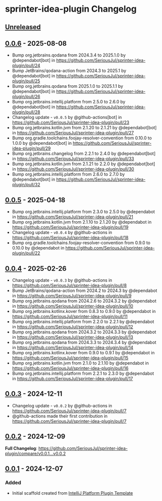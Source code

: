 <!-- Keep a Changelog guide -> https://keepachangelog.com -->

# sprinter-idea-plugin Changelog

## [Unreleased]

## [0.0.6] - 2025-08-08

- Bump org.jetbrains.qodana from 2024.3.4 to 2025.1.0 by @dependabot[bot] in https://github.com/SeriousJul/sprinter-idea-plugin/pull/24
- Bump JetBrains/qodana-action from 2024.3 to 2025.1 by @dependabot[bot] in https://github.com/SeriousJul/sprinter-idea-plugin/pull/25
- Bump org.jetbrains.qodana from 2025.1.0 to 2025.1.1 by @dependabot[bot] in https://github.com/SeriousJul/sprinter-idea-plugin/pull/26
- Bump org.jetbrains.intellij.platform from 2.5.0 to 2.6.0 by @dependabot[bot] in https://github.com/SeriousJul/sprinter-idea-plugin/pull/28
- Changelog update - `v0.0.5` by @github-actions[bot] in https://github.com/SeriousJul/sprinter-idea-plugin/pull/23
- Bump org.jetbrains.kotlin.jvm from 2.1.20 to 2.1.21 by @dependabot[bot] in https://github.com/SeriousJul/sprinter-idea-plugin/pull/27
- Bump org.gradle.toolchains.foojay-resolver-convention from 0.10.0 to 1.0.0 by @dependabot[bot] in https://github.com/SeriousJul/sprinter-idea-plugin/pull/29
- Bump org.jetbrains.changelog from 2.2.1 to 2.4.0 by @dependabot[bot] in https://github.com/SeriousJul/sprinter-idea-plugin/pull/33
- Bump org.jetbrains.kotlin.jvm from 2.1.21 to 2.2.0 by @dependabot[bot] in https://github.com/SeriousJul/sprinter-idea-plugin/pull/30
- Bump org.jetbrains.intellij.platform from 2.6.0 to 2.7.0 by @dependabot[bot] in https://github.com/SeriousJul/sprinter-idea-plugin/pull/32

## [0.0.5] - 2025-04-18

- Bump org.jetbrains.intellij.platform from 2.3.0 to 2.5.0 by @dependabot in https://github.com/SeriousJul/sprinter-idea-plugin/pull/21
- Bump org.jetbrains.kotlin.jvm from 2.1.10 to 2.1.20 by @dependabot in https://github.com/SeriousJul/sprinter-idea-plugin/pull/19
- Changelog update - `v0.0.4` by @github-actions in https://github.com/SeriousJul/sprinter-idea-plugin/pull/18
- Bump org.gradle.toolchains.foojay-resolver-convention from 0.9.0 to 0.10.0 by @dependabot in https://github.com/SeriousJul/sprinter-idea-plugin/pull/22

## [0.0.4] - 2025-02-26

- Changelog update - `v0.0.3` by @github-actions in https://github.com/SeriousJul/sprinter-idea-plugin/pull/8
- Bump JetBrains/qodana-action from 2024.2 to 2024.3 by @dependabot in https://github.com/SeriousJul/sprinter-idea-plugin/pull/9
- Bump org.jetbrains.qodana from 2024.2.6 to 2024.3.2 by @dependabot in https://github.com/SeriousJul/sprinter-idea-plugin/pull/10
- Bump org.jetbrains.kotlinx.kover from 0.8.3 to 0.9.0 by @dependabot in https://github.com/SeriousJul/sprinter-idea-plugin/pull/11
- Bump org.jetbrains.intellij.platform from 2.2.0 to 2.2.1 by @dependabot in https://github.com/SeriousJul/sprinter-idea-plugin/pull/12
- Bump org.jetbrains.qodana from 2024.3.2 to 2024.3.3 by @dependabot in https://github.com/SeriousJul/sprinter-idea-plugin/pull/13
- Bump org.jetbrains.qodana from 2024.3.3 to 2024.3.4 by @dependabot in https://github.com/SeriousJul/sprinter-idea-plugin/pull/14
- Bump org.jetbrains.kotlinx.kover from 0.9.0 to 0.9.1 by @dependabot in https://github.com/SeriousJul/sprinter-idea-plugin/pull/15
- Bump org.jetbrains.kotlin.jvm from 2.1.0 to 2.1.10 by @dependabot in https://github.com/SeriousJul/sprinter-idea-plugin/pull/16
- Bump org.jetbrains.intellij.platform from 2.2.1 to 2.3.0 by @dependabot in https://github.com/SeriousJul/sprinter-idea-plugin/pull/17

## [0.0.3] - 2024-12-11

- Changelog update - `v0.0.2` by @github-actions in https://github.com/SeriousJul/sprinter-idea-plugin/pull/7
- @github-actions made their first contribution in https://github.com/SeriousJul/sprinter-idea-plugin/pull/7

## [0.0.2] - 2024-12-09

**Full Changelog**: https://github.com/SeriousJul/sprinter-idea-plugin/compare/v0.0.1...v0.0.2

## [0.0.1] - 2024-12-07

### Added

- Initial scaffold created from [IntelliJ Platform Plugin Template](https://github.com/JetBrains/intellij-platform-plugin-template)

[Unreleased]: https://github.com/SeriousJul/sprinter-idea-plugin/compare/v0.0.6...HEAD
[0.0.6]: https://github.com/SeriousJul/sprinter-idea-plugin/compare/v0.0.5...v0.0.6
[0.0.5]: https://github.com/SeriousJul/sprinter-idea-plugin/compare/v0.0.4...v0.0.5
[0.0.4]: https://github.com/SeriousJul/sprinter-idea-plugin/compare/v0.0.3...v0.0.4
[0.0.3]: https://github.com/SeriousJul/sprinter-idea-plugin/compare/v0.0.2...v0.0.3
[0.0.2]: https://github.com/SeriousJul/sprinter-idea-plugin/compare/v0.0.1...v0.0.2
[0.0.1]: https://github.com/SeriousJul/sprinter-idea-plugin/commits/v0.0.1
